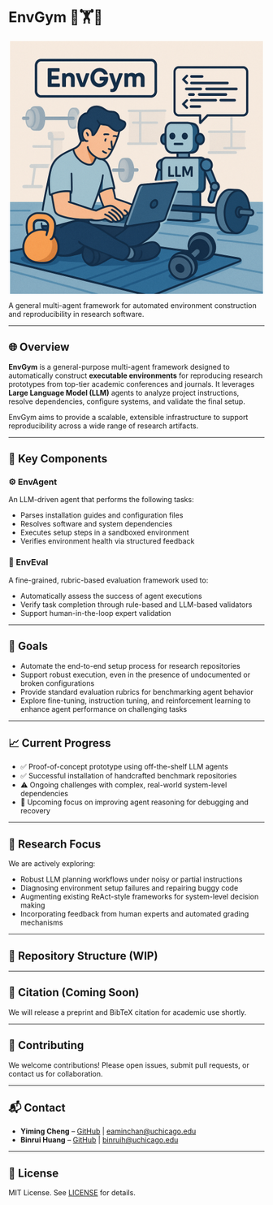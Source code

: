 # EnvGym 🤖🏋️🔧

<p align="center">
<img align="center" src="assets/image.png" width="498" />
</p>

A general multi-agent framework for automated environment construction and reproducibility in research software.

---

## 🌐 Overview

**EnvGym** is a general-purpose multi-agent framework designed to automatically construct **executable environments** for reproducing research prototypes from top-tier academic conferences and journals. It leverages **Large Language Model (LLM)** agents to analyze project instructions, resolve dependencies, configure systems, and validate the final setup.

EnvGym aims to provide a scalable, extensible infrastructure to support reproducibility across a wide range of research artifacts.

---

## 🧠 Key Components

### ⚙️ EnvAgent

An LLM-driven agent that performs the following tasks:

- Parses installation guides and configuration files
- Resolves software and system dependencies
- Executes setup steps in a sandboxed environment
- Verifies environment health via structured feedback

### 📝 EnvEval

A fine-grained, rubric-based evaluation framework used to:

- Automatically assess the success of agent executions
- Verify task completion through rule-based and LLM-based validators
- Support human-in-the-loop expert validation

---

## 🚀 Goals

- Automate the end-to-end setup process for research repositories
- Support robust execution, even in the presence of undocumented or broken configurations
- Provide standard evaluation rubrics for benchmarking agent behavior
- Explore fine-tuning, instruction tuning, and reinforcement learning to enhance agent performance on challenging tasks

---

## 📈 Current Progress

- ✅ Proof-of-concept prototype using off-the-shelf LLM agents
- ✅ Successful installation of handcrafted benchmark repositories
- ⚠️ Ongoing challenges with complex, real-world system-level dependencies
- 🔧 Upcoming focus on improving agent reasoning for debugging and recovery

---

## 🧪 Research Focus

We are actively exploring:

- Robust LLM planning workflows under noisy or partial instructions
- Diagnosing environment setup failures and repairing buggy code
- Augmenting existing ReAct-style frameworks for system-level decision making
- Incorporating feedback from human experts and automated grading mechanisms

---

## 📂 Repository Structure (WIP)

---

## 📄 Citation (Coming Soon)

We will release a preprint and BibTeX citation for academic use shortly.

---

## 🤝 Contributing

We welcome contributions! Please open issues, submit pull requests, or contact us for collaboration.

---

## 📬 Contact

- **Yiming Cheng** – [GitHub](https://github.com/EaminC) | eaminchan@uchicago.edu
- **Binrui Huang** – [GitHub](https://github.com/samloveshoneywater) | binruih@uchicago.edu

---

## 📜 License

MIT License. See [LICENSE](./LICENSE) for details.
